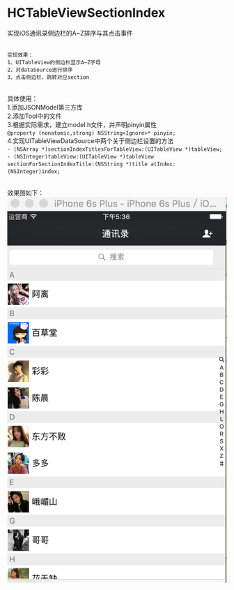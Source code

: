 # HCTableViewSectionIndex
实现iOS通讯录侧边栏的A~Z排序与其点击事件
<br/>
<br/>

    实现效果：
    1、UITableView的侧边栏显示A~Z字母
    2、对dataSource进行排序
    3、点击侧边栏，跳转对应section
    
<br/>具体使用：
<br/>1.添加JSONModel第三方库
<br/>2.添加Tool中的文件
<br/>3.根据实际需求，建立model.h文件，并声明pinyin属性
<br/>`@property (nonatomic,strong) NSString<Ignore>* pinyin;`
<br/>4.实现UITableViewDataSource中两个关于侧边栏设置的方法
<br/>`- (NSArray *)sectionIndexTitlesForTableView:(UITableView *)tableView;`
<br/>`- (NSInteger)tableView:(UITableView *)tableView sectionForSectionIndexTitle:(NSString *)title atIndex:(NSInteger)index;`

<br/>效果图如下：
<br/>
![](https://github.com/knightguang/HCTableViewSectionIndex/blob/master/HCTableViewSectionIndex/1.png)
<br/>
<br/>
<br/>
